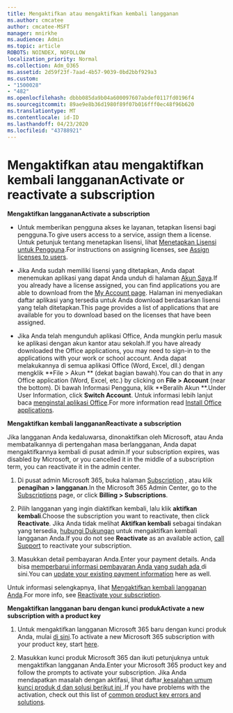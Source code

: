```yaml
---
title: Mengaktifkan atau mengaktifkan kembali langganan
ms.author: cmcatee
author: cmcatee-MSFT
manager: mnirkhe
ms.audience: Admin
ms.topic: article
ROBOTS: NOINDEX, NOFOLLOW
localization_priority: Normal
ms.collection: Adm_O365
ms.assetid: 2d59f23f-7aad-4b57-9039-0bd2bbf929a3
ms.custom:
- "1500028"
- "482"
ms.openlocfilehash: dbbb085da9b04a600097607abdef0117fd0196f4
ms.sourcegitcommit: 89ae9e8b36d1980f89f07b016fff0ec48f96b620
ms.translationtype: MT
ms.contentlocale: id-ID
ms.lasthandoff: 04/23/2020
ms.locfileid: "43788921"
---
```

# <a name="activate-or-reactivate-a-subscription"></a><span data-ttu-id="98b56-102">Mengaktifkan atau mengaktifkan kembali langganan</span><span class="sxs-lookup"><span data-stu-id="98b56-102">Activate or reactivate a subscription</span></span>

<span data-ttu-id="98b56-103">**Mengaktifkan langganan**</span><span class="sxs-lookup"><span data-stu-id="98b56-103">**Activate a subscription**</span></span>

- <span data-ttu-id="98b56-104">Untuk memberikan pengguna akses ke layanan, tetapkan lisensi bagi pengguna.</span><span class="sxs-lookup"><span data-stu-id="98b56-104">To give users access to a service, assign them a license.</span></span> <span data-ttu-id="98b56-105">Untuk petunjuk tentang menetapkan lisensi, lihat [Menetapkan Lisensi untuk Pengguna](https://docs.microsoft.com/microsoft-365/admin/manage/assign-licenses-to-users?view=o365-worldwide).</span><span class="sxs-lookup"><span data-stu-id="98b56-105">For instructions on assigning licenses, see [Assign licenses to users](https://docs.microsoft.com/microsoft-365/admin/manage/assign-licenses-to-users?view=o365-worldwide).</span></span> 

- <span data-ttu-id="98b56-106">Jika Anda sudah memiliki lisensi yang ditetapkan, Anda dapat menemukan aplikasi yang dapat Anda unduh di halaman [Akun Saya](https://portal.office.com/account/#installs).</span><span class="sxs-lookup"><span data-stu-id="98b56-106">If you already have a license assigned, you can find applications you are able to download from the [My Account page](https://portal.office.com/account/#installs).</span></span> <span data-ttu-id="98b56-107">Halaman ini menyediakan daftar aplikasi yang tersedia untuk Anda download berdasarkan lisensi yang telah ditetapkan.</span><span class="sxs-lookup"><span data-stu-id="98b56-107">This page provides a list of applications that are available for you to download based on the licenses that have been assigned.</span></span> 

- <span data-ttu-id="98b56-108">Jika Anda telah mengunduh aplikasi Office, Anda mungkin perlu masuk ke aplikasi dengan akun kantor atau sekolah.</span><span class="sxs-lookup"><span data-stu-id="98b56-108">If you have already downloaded the Office applications, you may need to sign-in to the applications with your work or school account.</span></span> <span data-ttu-id="98b56-109">Anda dapat melakukannya di semua aplikasi Office (Word, Excel, dll.) dengan mengklik \*\*File > Akun \*\* (dekat bagian bawah).</span><span class="sxs-lookup"><span data-stu-id="98b56-109">You can do that in any Office application (Word, Excel, etc.) by clicking on **File > Account** (near the bottom).</span></span> <span data-ttu-id="98b56-110">Di bawah Informasi Pengguna, klik \*\*Beralih Akun \*\*.</span><span class="sxs-lookup"><span data-stu-id="98b56-110">Under User Information, click **Switch Account**.</span></span> <span data-ttu-id="98b56-111">Untuk informasi lebih lanjut baca [menginstal aplikasi Office](https://docs.microsoft.com/microsoft-365/admin/setup/install-applications).</span><span class="sxs-lookup"><span data-stu-id="98b56-111">For more information read [Install Office applications](https://docs.microsoft.com/microsoft-365/admin/setup/install-applications).</span></span> 

<span data-ttu-id="98b56-112">**Mengaktifkan kembali langganan**</span><span class="sxs-lookup"><span data-stu-id="98b56-112">**Reactivate a subscription**</span></span>

<span data-ttu-id="98b56-113">Jika langganan Anda kedaluwarsa, dinonaktifkan oleh Microsoft, atau Anda membatalkannya di pertengahan masa berlangganan, Anda dapat mengaktifkannya kembali di pusat admin.</span><span class="sxs-lookup"><span data-stu-id="98b56-113">If your subscription expires, was disabled by Microsoft, or you cancelled it in the middle of a subscription term, you can reactivate it in the admin center.</span></span>
  
1. <span data-ttu-id="98b56-114">Di pusat admin Microsoft 365, buka halaman [Subscription](https://go.microsoft.com/fwlink/p/?linkid=842054) , atau klik **penagihan > langganan**.</span><span class="sxs-lookup"><span data-stu-id="98b56-114">In the Microsoft 365 Admin Center, go to the [Subscriptions](https://go.microsoft.com/fwlink/p/?linkid=842054) page, or click **Billing > Subscriptions**.</span></span>

2. <span data-ttu-id="98b56-115">Pilih langganan yang ingin diaktifkan kembali, lalu klik **aktifkan kembali**.</span><span class="sxs-lookup"><span data-stu-id="98b56-115">Choose the subscription you want to reactivate, then click **Reactivate**.</span></span> <span data-ttu-id="98b56-116">Jika Anda tidak melihat **Aktifkan kembali** sebagai tindakan yang tersedia, [hubungi Dukungan](https://support.office.com/article/call-support-32a17ca7-6fa0-4870-8a8d-e25ba4ccfd4b) untuk mengaktifkan kembali langganan Anda.</span><span class="sxs-lookup"><span data-stu-id="98b56-116">If you do not see **Reactivate** as an available action, [call Support](https://support.office.com/article/call-support-32a17ca7-6fa0-4870-8a8d-e25ba4ccfd4b) to reactivate your subscription.</span></span>

3. <span data-ttu-id="98b56-117">Masukkan detail pembayaran Anda.</span><span class="sxs-lookup"><span data-stu-id="98b56-117">Enter your payment details.</span></span> <span data-ttu-id="98b56-118">Anda bisa [memperbarui informasi pembayaran Anda yang sudah ada ](https://docs.microsoft.com/microsoft-365/commerce/billing-and-payments/add-update-or-remove-credit-card-or-bank-account?view=o365-worldwide) di sini.</span><span class="sxs-lookup"><span data-stu-id="98b56-118">You can [update your existing payment information](https://docs.microsoft.com/microsoft-365/commerce/billing-and-payments/add-update-or-remove-credit-card-or-bank-account?view=o365-worldwide) here as well.</span></span>

<span data-ttu-id="98b56-119">Untuk informasi selengkapnya, lihat [Mengaktifkan kembali langganan Anda](https://docs.microsoft.com/office365/admin/subscriptions-and-billing/reactivate-your-subscription).</span><span class="sxs-lookup"><span data-stu-id="98b56-119">For more info, see [Reactivate your subscription](https://docs.microsoft.com/office365/admin/subscriptions-and-billing/reactivate-your-subscription).</span></span>

<span data-ttu-id="98b56-120">**Mengaktifkan langganan baru dengan kunci produk**</span><span class="sxs-lookup"><span data-stu-id="98b56-120">**Activate a new subscription with a product key**</span></span>

1. <span data-ttu-id="98b56-121">Untuk mengaktifkan langganan Microsoft 365 baru dengan kunci produk Anda, mulai [di sini](https://support.office.com/article/where-to-enter-your-office-product-key-0a82e5ae-739e-4b92-a6f4-2ec780c185db).</span><span class="sxs-lookup"><span data-stu-id="98b56-121">To activate a new Microsoft 365 subscription with your product key, start [here](https://support.office.com/article/where-to-enter-your-office-product-key-0a82e5ae-739e-4b92-a6f4-2ec780c185db).</span></span> 

2. <span data-ttu-id="98b56-122">Masukkan kunci produk Microsoft 365 dan ikuti petunjuknya untuk mengaktifkan langganan Anda.</span><span class="sxs-lookup"><span data-stu-id="98b56-122">Enter your Microsoft 365 product key and follow the prompts to activate your subscription.</span></span> <span data-ttu-id="98b56-123">Jika Anda mendapatkan masalah dengan aktifasi, lihat daftar[ kesalahan umum kunci produk d dan solusi berikut ini ](https://docs.microsoft.com/microsoft-365/commerce/product-key-errors-and-solutions).</span><span class="sxs-lookup"><span data-stu-id="98b56-123">If you have problems with the activation, check out this list of [common product key errors and solutions](https://docs.microsoft.com/microsoft-365/commerce/product-key-errors-and-solutions).</span></span>
